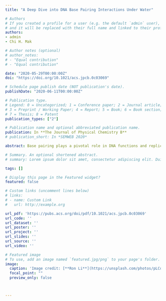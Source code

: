 ```yaml
---
title: "A Deep Dive into DNA Base Pairing Interactions Under Water"

# Authors
# If you created a profile for a user (e.g. the default `admin` user), write the username (folder name) here 
# and it will be replaced with their full name and linked to their profile.
authors:
- admin
- Chi H. Mak

# Author notes (optional)
# author_notes:
# - "Equal contribution"
# - "Equal contribution"

date: "2020-05-29T00:00:00Z"
doi: "https://doi.org/10.1021/acs.jpcb.0c03069"

# Schedule page publish date (NOT publication's date).
publishDate: "2020-06-11T00:00:00Z"

# Publication type.
# Legend: 0 = Uncategorized; 1 = Conference paper; 2 = Journal article;
# 3 = Preprint / Working Paper; 4 = Report; 5 = Book; 6 = Book section;
# 7 = Thesis; 8 = Patent
publication_types: ["2"]

# Publication name and optional abbreviated publication name.
publication: In **The Journal of Physical Chemistry B**
# publication_short: In *SEMWEB 2020*

abstract: Base pairing plays a pivotal role in DNA functions and replication fidelity. But while the complementarity between Watson–Crick matched bases is generally believed to arise from the different number of hydrogen bonds in G|C pairs versus A|T, the energetics of these interactions are heavily renormalized by the aqueous solvent. Employing large-scale Monte Carlo simulations, we have extracted the solvent contribution to the free energy for canonical and some noncanonical and stacked base pairs.

# Summary. An optional shortened abstract.
# summary: Lorem ipsum dolor sit amet, consectetur adipiscing elit. Duis posuere tellus ac convallis placerat. Proin tincidunt magna sed ex sollicitudin condimentum.

tags: []

# Display this page in the Featured widget?
featured: false

# Custom links (uncomment lines below)
# links:
# - name: Custom Link
#   url: http://example.org

url_pdf: 'https://pubs.acs.org/doi/pdf/10.1021/acs.jpcb.0c03069'
url_code: ''
url_dataset: ''
url_poster: ''
url_project: ''
url_slides: ''
url_source: ''
url_video: ''

# Featured image
# To use, add an image named `featured.jpg/png` to your page's folder. 
image:
  caption: 'Image credit: [**Ron Li**](https://unsplash.com/photos/pLCdAaMFLTE)'
  focal_point: ""
  preview_only: false



---
```

